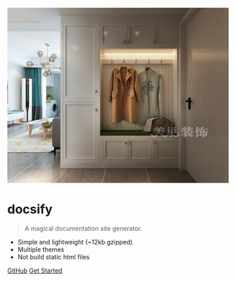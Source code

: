 ![logo](_media/icon.jpg)

# docsify


> A magical documentation site generator.

* Simple and lightweight (~12kb gzipped)
* Multiple themes
* Not build static html files

[GitHub](https://github.com/step-city/docsify-use.git)
[Get Started](home)

<!-- ![color](#f0f0f0) -->